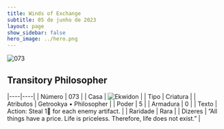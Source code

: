 ```yaml
---
title: Winds of Exchange
subtitle: 05 de junho de 2023
layout: page
show_sidebar: false
hero_image: ../hero.png
---
```


![073](https://mastervault-storage-prod.s3.amazonaws.com/media/card_front/en/600_073_4568d3c67ad8_en.png)


## Transitory Philosopher

|----|----|
| Número | 073 |
| Casa | ![Ekwidon](https://archonarcana.com/images/thumb/3/31/Ekwidon.png/25px-Ekwidon.png "Ekwidon") |
| Tipo | Criatura |
| Atributos | Getrookya • Philosopher |
| Poder | 5 |
| Armadura | 0 |
| Texto | Action: Steal 1 for each enemy artifact.  |
| Raridade | Rara |
| Dizeres | ”All things have a price. Life is priceless. Therefore, life does not exist.”   |
